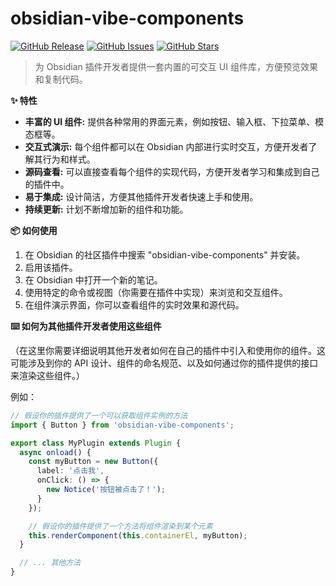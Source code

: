 
# obsidian-vibe-components

[![GitHub Release](https://img.shields.io/github/v/release/LIUBINfighter/obsidian-vibe-components?style=flat-square)](https://github.com/your-username/obsidian-vibe-components/releases)
[![GitHub Issues](https://img.shields.io/github/issues/LIUBINfighter/obsidian-vibe-components?style=flat-square)](https://github.com/your-username/obsidian-vibe-components/issues)
[![GitHub Stars](https://img.shields.io/github/stars/LIUBINfighter/obsidian-vibe-components?style=flat-square)](https://github.com/your-username/obsidian-vibe-components)

> 为 Obsidian 插件开发者提供一套内置的可交互 UI 组件库，方便预览效果和复制代码。

**✨ 特性**

* **丰富的 UI 组件:** 提供各种常用的界面元素，例如按钮、输入框、下拉菜单、模态框等。
* **交互式演示:** 每个组件都可以在 Obsidian 内部进行实时交互，方便开发者了解其行为和样式。
* **源码查看:** 可以直接查看每个组件的实现代码，方便开发者学习和集成到自己的插件中。
* **易于集成:** 设计简洁，方便其他插件开发者快速上手和使用。
* **持续更新:** 计划不断增加新的组件和功能。

**📦 如何使用**

1.  在 Obsidian 的社区插件中搜索 "obsidian-vibe-components" 并安装。
2.  启用该插件。
3.  在 Obsidian 中打开一个新的笔记。
4.  使用特定的命令或视图（你需要在插件中实现）来浏览和交互组件。
5.  在组件演示界面，你可以查看组件的实时效果和源代码。

**⌨️ 如何为其他插件开发者使用这些组件**

（在这里你需要详细说明其他开发者如何在自己的插件中引入和使用你的组件。这可能涉及到你的 API 设计、组件的命名规范、以及如何通过你的插件提供的接口来渲染这些组件。）

例如：

```typescript
// 假设你的插件提供了一个可以获取组件实例的方法
import { Button } from 'obsidian-vibe-components';

export class MyPlugin extends Plugin {
  async onload() {
    const myButton = new Button({
      label: '点击我',
      onClick: () => {
        new Notice('按钮被点击了！');
      }
    });

    // 假设你的插件提供了一个方法将组件渲染到某个元素
    this.renderComponent(this.containerEl, myButton);
  }

  // ... 其他方法
}
```
